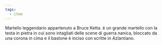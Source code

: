 ```yaml
---
tags:
  - item
---
```

Martello leggendario appartenuto a Bruce Ketta.
è un grande martello con la testa in pietra in cui sono intagliati delle scene di guerra nanica, bloccato da una corona in cima e il bastone è inciso con scritte in Azlantiano.